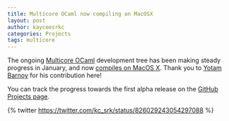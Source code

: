 ```yaml
---
title: Multicore OCaml now compiling on MacOSX
layout: post
author: kayceesrkc
categories: Projects
tags: multicore
---
```


The ongoing [Multicore OCaml](/doc/multicore.html) development tree has been making steady progress in January,
and now [compiles on MacOS X](https://github.com/ocamllabs/ocaml-multicore/pull/103).  Thank you to [Yotam Barnoy](https://github.com/bluddy)
for his contribution here!

You can track the progress towards the first alpha release on the [GitHub Projects page](https://github.com/ocamllabs/ocaml-multicore/projects/1).

{% twitter https://twitter.com/kc_srk/status/826029243054297088 %}
